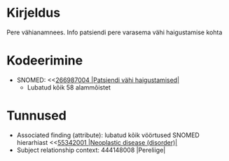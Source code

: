 # Kirjeldus
Pere vähianamnees. Info patsiendi pere varasema vähi haigustamise kohta

# Kodeerimine
- SNOMED: <<[266987004 |Patsiendi vähi haigustamised|](concept:snomed-ct|266987004)
  - Lubatud kõik 58 alammõistet

# Tunnused
- Associated finding (attribute): lubatud kõik vöörtused SNOMED hierarhiast <<[55342001 |Neoplastic disease (disorder)|](concept:snomed-ct|55342001)
- Subject relationship context: 444148008 |Pereliige|

